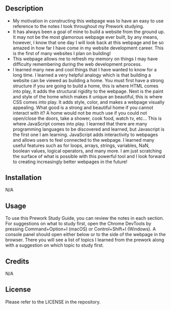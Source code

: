 # <Prework Study Guide Webpage>

## Description

- My motivation in constructing this webpage was to have an easy to use reference to the notes I took throughout my Prework studying.
- It has always been a goal of mine to build a website from the ground up. It may not be the most glamorous webpage ever built, by any means, however, I know that one day I will look back at this webpage and be so amazed in how far I have come in my website development career. This is the first of many websites I plan on building!
- This webpage allows me to refresh my memory on things I may have difficulty remembering during the web development process.
- I learned many new and cool things that I have wanted to know for a long time. I learned a very helpful analogy which is that building a website can be viewed as building a home. You must first have a strong structure if you are going to build a home, this is where HTML comes into play, it adds the structural rigidity to the webpage. Next is the paint and style of the home which makes it unique an beautiful, this is where CSS comes into play. It adds style, color, and makes a webpage visually appealing. What good is a strong and beautiful home if you cannot interact with it? A home would not be much use if you could not open/close the doors, take a shower, cook food, watch tv, etc... This is where JavaScript comes into play. I learned that there are many programming languages to be discovered and learned, but Javascript is the first one I am learning. JavaScript adds interactivity to webpages and allows users to feel connected to the webpage. I learned many useful features such as for loops, arrays, strings, variables, NaN, boolean values, logical operators, and many more. I am just scratching the surface of what is possible with this powerful tool and I look forward to creating increasingly better webpages in the future!

## Installation

N/A

## Usage

To use this Prework Study Guide, you can review the notes in each section. For suggestions on what to study first, open the Chrome DevTools by pressing Command+Option+I (macOS) or Control+Shift+I (Windows). A console panel should open either below or to the side of the webpage in the browser. There you will see a list of topics I learned from the prework along with a suggestion on which topic to study first.

## Credits

N/A

## License

Please refer to the LICENSE in the repository.
